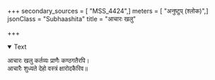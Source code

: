 +++
secondary_sources = [ "MSS_4424",]
meters = [ "अनुष्टुप् (श्लोक)",]
jsonClass = "Subhaashita"
title = "आचारः खलु"

+++

<details open><summary>Text</summary>

आचारः खलु कर्तव्यः प्राणैः कण्ठगतैरपि।  
आचारैः शुध्यते देहो वस्त्रं क्षारोदकैरिव॥
</details>
